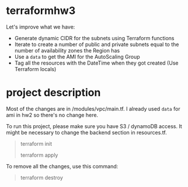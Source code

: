 # terraformhw3

Let's improve what we have:
- Generate dynamic CIDR for the subnets using Terraform functions
- Iterate to create a number of public and private subnets equal to the number of availability zones the Region has
- Use a `data` to get the AMI for the AutoScaling Group
- Tag all the resources with the DateTime when they got created (Use Terraform locals)

# project description
Most of the changes are in /modules/vpc/main.tf. I already used `data` for ami in hw2 so there's no change here.

To run this project, please make sure you have S3 / dynamoDB access. It might be necessary to change the backend section in resources.tf.

>terraform init
>
>terraform apply

To remove all the changes, use this command:
>terraform destroy